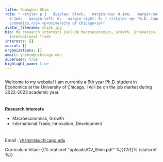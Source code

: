 ```yaml
---
title: Younghun Shim
role: " <style> p {   display: block;   margin-top: 0.1em;   margin-bottom:
  0.1em;   margin-left: 0;   margin-right: 0; } </style> <p> Ph.D. Candidate in
  Economics,</p> <p>University of Chicago</p>"
avatar_filename: shim1.jpg
bio: My research interests include Macroeconomics, Growth, Innovation, and
  International Trade
interests: []
social: []
organizations: []
email: yhshim@uchicago.edu
superuser: true
highlight_name: true
---
```

<meta name=theme-color content="#2962ff">

<hr style="height:0.01px; visibility:hidden;" />

Welcome to my website! I am currently a 6th year Ph.D. student in Economics at the University of Chicago. I will be on the job market during 2022-2023 academic year.

<hr style="height:10px; visibility:hidden;" />

**R﻿esearch Interests**

<ul><li>M﻿acroeconomics, Growth </li>

<li>International Trade, Innovation, Development </li> </ul>

<hr style="height:10px; visibility:hidden;" />

Email : <font color="#5040ae">yhshim@uchicago.edu </font>

Curriculum Vitae: {{% staticref "uploads/CV_Shim.pdf" %}}CV{{% /staticref %}}